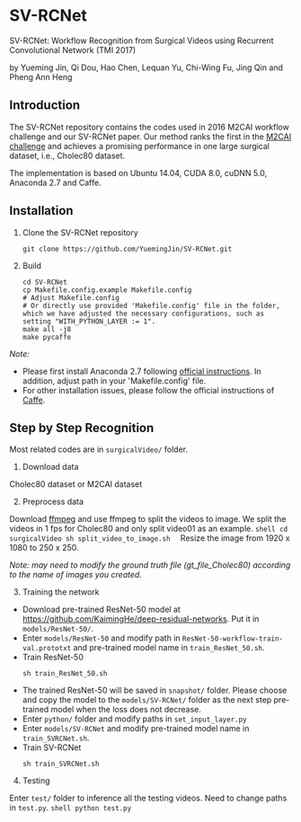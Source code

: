 # SV-RCNet
SV-RCNet: Workflow Recognition from Surgical Videos using Recurrent Convolutional Network (TMI 2017)

by Yueming Jin, Qi Dou, Hao Chen, Lequan Yu, Chi-Wing Fu, Jing Qin and Pheng Ann Heng

## Introduction
The SV-RCNet repository contains the codes used in 2016 M2CAI workflow challenge and our SV-RCNet paper. Our method ranks the first in the [M2CAI challenge](http://camma.u-strasbg.fr/m2cai2016/index.php/workflow-challenge-results/) and achieves a promising performance in one large surgical dataset, i.e., Cholec80 dataset.

The implementation is based on Ubuntu 14.04, CUDA 8.0, cuDNN 5.0, Anaconda 2.7 and Caffe.

## Installation
1. Clone the SV-RCNet repository
    ```shell
    git clone https://github.com/YuemingJin/SV-RCNet.git
    ```
2. Build
    ```shell
    cd SV-RCNet
    cp Makefile.config.example Makefile.config
    # Adjust Makefile.config
    # Or directly use provided 'Makefile.config' file in the folder, which we have adjusted the necessary configurations, such as setting "WITH_PYTHON_LAYER := 1".
    make all -j8
    make pycaffe
    ```
*Note:*
- Please first install Anaconda 2.7 following [official instructions](https://www.anaconda.com/). In addition, adjust path in your 'Makefile.config' file.
- For other installation issues, please follow the official instructions of [Caffe](http://caffe.berkeleyvision.org/installation.html).

## Step by Step Recognition
Most related codes are in `surgicalVideo/` folder.

1. Download data

Cholec80 dataset or M2CAI dataset

2. Preprocess data

Download [ffmpeg](https://www.johnvansickle.com/ffmpeg/) and use ffmpeg to split the videos to image. We split the videos in 1 fps for Cholec80 and only split video01 as an example.
    ```shell
    cd surgicalVideo
    sh split_video_to_image.sh 
    ```
Resize the image from 1920 x 1080 to 250 x 250.

*Note: may need to modify the ground truth file (gt_file_Cholec80) according to the name of images you created.*

3. Training the network

- Download pre-trained ResNet-50 model at https://github.com/KaimingHe/deep-residual-networks.
Put it in `models/ResNet-50/`.
- Enter `models/ResNet-50` and modify path in `ResNet-50-workflow-train-val.prototxt` and pre-trained model name in `train_ResNet_50.sh`.
- Train ResNet-50
    ```shell
    sh train_ResNet_50.sh 
    ```
- The trained ResNet-50 will be saved in `snapshot/` folder. Please choose and copy the model to the `models/SV-RCNet/` folder as the next step pre-trained model when the loss does not decrease.
- Enter `python/` folder and modify paths in `set_input_layer.py`
- Enter `models/SV-RCNet` and modify pre-trained model name in `train_SVRCNet.sh`.
- Train SV-RCNet
    ```shell
    sh train_SVRCNet.sh
    ```

4. Testing

Enter `test/` folder to inference all the testing videos. Need to change paths in `test.py`.
    ```shell
    python test.py
    ```
